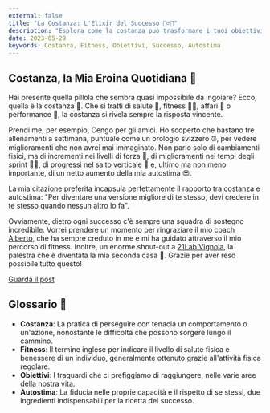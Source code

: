 ```yaml
---
external: false
title: "La Costanza: L'Elixir del Successo 🏋️‍♂️💼"
description: "Esplora come la costanza può trasformare i tuoi obiettivi in realtà, sia che tu stia sollevando pesi in palestra o portando a termine un progetto in ufficio. Non ci sono scorciatoie, solo il potere della costanza!"
date: 2023-05-29
keywords: Costanza, Fitness, Obiettivi, Successo, Autostima
---
```


## Costanza, la Mia Eroina Quotidiana 💪

Hai presente quella pillola che sembra quasi impossibile da ingoiare? Ecco, quella è la costanza 💊. Che si tratti di salute 🍏, fitness 🏋️‍♂️, affari 💼 o performance 🥇, la costanza si rivela sempre la risposta vincente.

Prendi me, per esempio, Cengo per gli amici. Ho scoperto che bastano tre allenamenti a settimana, puntuale come un orologio svizzero ⏰, per vedere miglioramenti che non avrei mai immaginato. Non parlo solo di cambiamenti fisici, ma di incrementi nei livelli di forza 💪, di miglioramenti nei tempi degli sprint 🏃‍♂️, di progressi nel salto verticale 🏀 e, ultimo ma non meno importante, di un netto aumento della mia autostima 😎.

La mia citazione preferita incapsula perfettamente il rapporto tra costanza e autostima: "Per diventare una versione migliore di te stesso, devi credere in te stesso quando nessun altro lo fa".

Ovviamente, dietro ogni successo c'è sempre una squadra di sostegno incredibile. Vorrei prendere un momento per ringraziare il mio coach [Alberto](https://www.instagram.com/coach_alberto.cere/), che ha sempre creduto in me e mi ha guidato attraverso il mio percorso di fitness. Inoltre, un enorme shout-out a [21Lab Vignola](https://www.instagram.com/21lab_vignola/), la palestra che è diventata la mia seconda casa 🏡. Grazie per aver reso possibile tutto questo!

[Guarda il post](https://www.instagram.com/reel/Cqu5tIgOr0U)

## Glossario 📖

- **Costanza**: La pratica di perseguire con tenacia un comportamento o un'azione, nonostante le difficoltà che possono sorgere lungo il cammino.
- **Fitness**: Il termine inglese per indicare il livello di salute fisica e benessere di un individuo, generalmente ottenuto grazie all'attività fisica regolare.
- **Obiettivi**: I traguardi che ci prefiggiamo di raggiungere, nelle varie aree della nostra vita.
- **Autostima**: La fiducia nelle proprie capacità e il rispetto di se stessi, due ingredienti indispensabili per la ricetta del successo.
